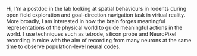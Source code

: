 Hi, I’m a postdoc in the lab looking at spatial behaviours in rodents during open field exploration and goal-direction navigation task in virtual reality. More broadly, I am interested in how the brain forges meaningful representations of the physical world to guide meaningful actions in the world. I use techniques such as tetrode, silicon probe and NeuroPixel recording in mice with the aim of recording from many neurons at the same time to observe population-level neural codes.
